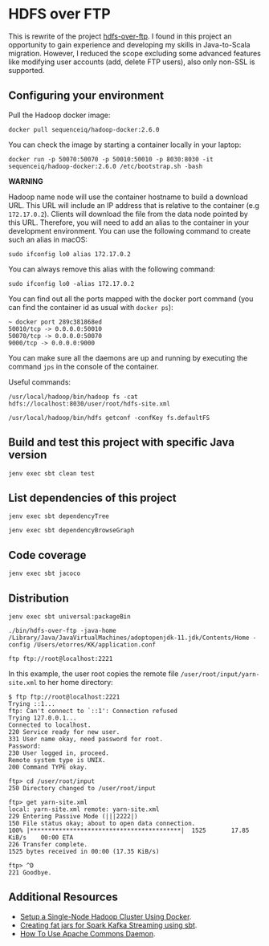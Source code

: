 # HDFS over FTP

This is rewrite of the project [hdfs-over-ftp](https://github.com/iponweb/hdfs-over-ftp). I found in this project an opportunity to gain experience and developing my skills in Java-to-Scala migration. However, I reduced the scope excluding some advanced features like modifying user accounts (add, delete FTP users), also only non-SSL is supported.

## Configuring your environment

Pull the Hadoop docker image:

```shell script
docker pull sequenceiq/hadoop-docker:2.6.0
```

You can check the image by starting a container locally in your laptop:

```shell script
docker run -p 50070:50070 -p 50010:50010 -p 8030:8030 -it sequenceiq/hadoop-docker:2.6.0 /etc/bootstrap.sh -bash
```

__WARNING__

Hadoop name node will use the container hostname to build a download URL. This URL will include an IP address that is relative to the container (e.g `172.17.0.2`). Clients will download the file from the data node pointed by this URL. Therefore, you will need to add an alias to the container in your development environment. You can use the following command to create such an alias in macOS:

```shell script
sudo ifconfig lo0 alias 172.17.0.2
```

You can always remove this alias with the following command:

```shell script
sudo ifconfig lo0 -alias 172.17.0.2
```

You can find out all the ports mapped with the docker port command (you can find the container id as usual with `docker ps`):

```text
~ docker port 289c381868ed
50010/tcp -> 0.0.0.0:50010
50070/tcp -> 0.0.0.0:50070
9000/tcp -> 0.0.0.0:9000
```

You can make sure all the daemons are up and running by executing the command `jps` in the console of the container.

Useful commands:

```shell script
/usr/local/hadoop/bin/hadoop fs -cat hdfs://localhost:8030/user/root/hdfs-site.xml

/usr/local/hadoop/bin/hdfs getconf -confKey fs.defaultFS
```

## Build and test this project with specific Java version

```shell script
jenv exec sbt clean test
```

## List dependencies of this project

```shell script
jenv exec sbt dependencyTree
```

```shell script
jenv exec sbt dependencyBrowseGraph
```

## Code coverage

```shell script
jenv exec sbt jacoco
```

## Distribution

```shell script
jenv exec sbt universal:packageBin
```

```shell script
./bin/hdfs-over-ftp -java-home /Library/Java/JavaVirtualMachines/adoptopenjdk-11.jdk/Contents/Home -config /Users/etorres/KK/application.conf
```

```shell script
ftp ftp://root@localhost:2221
```

In this example, the user root copies the remote file `/user/root/input/yarn-site.xml` to her home directory:

```text
$ ftp ftp://root@localhost:2221
Trying ::1...
ftp: Can't connect to `::1': Connection refused
Trying 127.0.0.1...
Connected to localhost.
220 Service ready for new user.
331 User name okay, need password for root.
Password:
230 User logged in, proceed.
Remote system type is UNIX.
200 Command TYPE okay.

ftp> cd /user/root/input
250 Directory changed to /user/root/input

ftp> get yarn-site.xml
local: yarn-site.xml remote: yarn-site.xml
229 Entering Passive Mode (|||2222|)
150 File status okay; about to open data connection.
100% |******************************************|  1525       17.85 KiB/s    00:00 ETA
226 Transfer complete.
1525 bytes received in 00:00 (17.35 KiB/s)

ftp> ^D
221 Goodbye.
```

## Additional Resources

* [Setup a Single-Node Hadoop Cluster Using Docker](https://www.alibabacloud.com/blog/setup-a-single-node-hadoop-cluster-using-docker_595278).
* [Creating fat jars for Spark Kafka Streaming using sbt](https://community.cloudera.com/t5/Community-Articles/Creating-fat-jars-for-Spark-Kafka-Streaming-using-sbt/ta-p/246691).
* [How To Use Apache Commons Daemon](https://weinan.io/2017/03/04/how-to-use-commons-daemon.html).
